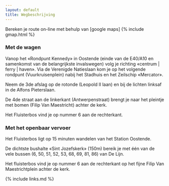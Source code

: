 ```yaml
---
layout: default
title: Wegbeschrijving
---
```


Bereken je route on-line met behulp van [google maps]
{% include gmap.html %}

### Met de wagen
Vanop het «Rondpunt Kennedy» in Oostende (einde van de E40/A10 en samenkomst van de belangrijkste invalswegen) volg je richting «centrum | ferry | haven».
Via de Verenigde Natieslaan kom je op het volgende rondpunt (Vuurkruisenplein) nabij het Stadhuis en het Zeilschip «Mercator».

Neem de 3de afslag op de rotonde (Leopold II laan) en bij de lichten linksaf in de Alfons Pieterslaan.

De 4de straat aan de linkerkant (Antwerpenstraat) brengt je naar het pleintje met bomen (Filip Van Maestricht) achter de kerk.  

Het Fluisterbos vind je op nummer 6 aan de rechterkant.



### Met het openbaar vervoer

Het Fluisterbos ligt op 15 minuten wandelen van het Station Oostende.

De dichtste bushalte «Sint Jozefskerk» (150m) bereik je met één van de vele bussen (6, 50, 51, 52, 53, 68, 69, 81, 86) van De Lijn.

Het fluisterbos vind je op nummer 6 aan de rechterkant op het fijne Filip Van Maestrichtplein achter de kerk.



{% include links.md %}

